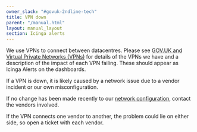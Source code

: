 ```yaml
---
owner_slack: "#govuk-2ndline-tech"
title: VPN down
parent: "/manual.html"
layout: manual_layout
section: Icinga alerts
---
```


We use VPNs to connect between datacentres. Please see [GOV.UK and Virtual Private Networks (VPNs)](/manual/vpn.html) for details of the VPNs we have and a description of the impact of each VPN failing. These should appear as Icinga Alerts on the dashboards.

If a VPN is down, it is likely caused by a network issue due to a vendor incident or our own misconfiguration.

If no change has been made recently to our [network configuration](https://github.com/alphagov/govuk-provisioning), contact the vendors involved.

If the VPN connects one vendor to another, the problem could lie on either side, so open a ticket with each vendor.
